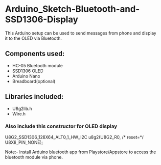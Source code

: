 # Arduino_Sketch-Bluetooth-and-SSD1306-Display
This Arduino setup can be used to send messages from phone and display it to the OLED via Bluetooth.

## Components used:
- HC-05 Bluetooth module
- SSD1306 OLED
- Arduino Nano
- Breadboard(optional)

## Libraries included:
- U8g2lib.h
- Wire.h

### Also include this constructor for OLED display
U8G2_SSD1306_128X64_ALT0_1_HW_I2C u8g2(U8G2_R0, /* reset=*/ U8X8_PIN_NONE);

Note:- Install Arduino bluetooth app from Playstore/Appstore to access the bluetooth module via phone.
